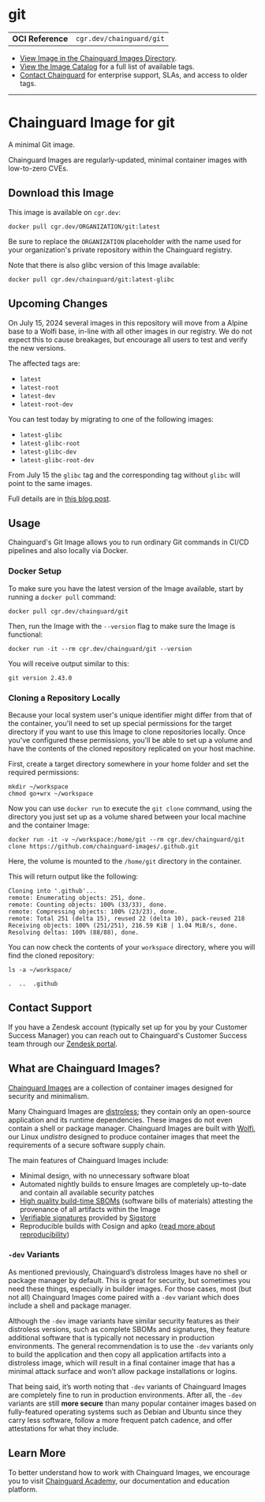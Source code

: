 <!--monopod:start-->
# git
| | |
| - | - |
| **OCI Reference** | `cgr.dev/chainguard/git` |


* [View Image in the Chainguard Images Directory](https://images.chainguard.dev/directory/image/git/overview).
* [View the Image Catalog](https://console.chainguard.dev/images/catalog) for a full list of available tags.
* [Contact Chainguard](https://www.chainguard.dev/chainguard-images) for enterprise support, SLAs, and access to older tags.

---
<!--monopod:end-->

<!--overview:start-->
# Chainguard Image for git

A minimal Git image.

Chainguard Images are regularly-updated, minimal container images with low-to-zero CVEs.
<!--overview:end-->

<!--getting:start-->
## Download this Image
This image is available on `cgr.dev`:

```
docker pull cgr.dev/ORGANIZATION/git:latest
```

Be sure to replace the `ORGANIZATION` placeholder with the name used for your organization's private repository within the Chainguard registry.
<!--getting:end-->

<!--body:start-->
Note that there is also glibc version of this Image available:

```
docker pull cgr.dev/chainguard/git:latest-glibc
```

## Upcoming Changes

On July 15, 2024 several images in this repository will move from a Alpine base to a Wolfi base,
in-line with all other images in our registry. We do not expect this to cause breakages, but
encourage all users to test and verify the new versions.

The affected tags are:

 - `latest`
 - `latest-root` 
 - `latest-dev` 
 - `latest-root-dev`

You can test today by migrating to one of the following images:

 - `latest-glibc`
 - `latest-glibc-root` 
 - `latest-glibc-dev` 
 - `latest-glibc-root-dev`

From July 15 the `glibc` tag and the corresponding tag without `glibc` will point to the same
images.

Full details are in [this blog post](https://www.chainguard.dev/unchained/changes-to-static-git-and-busybox-developer-images-2).

## Usage

Chainguard's Git Image allows you to run ordinary Git commands in CI/CD pipelines and also locally via Docker.

### Docker Setup

To make sure you have the latest version of the Image available, start by running a `docker pull` command:

```shell
docker pull cgr.dev/chainguard/git
```

Then, run the Image with the `--version` flag to make sure the Image is functional:

```shell
docker run -it --rm cgr.dev/chainguard/git --version
```

You will receive output similar to this:

```
git version 2.43.0
```

### Cloning a Repository Locally

Because your local system user's unique identifier might differ from that of the container, you'll need to set up special permissions for the target directory if you want to use this Image to clone repositories locally. Once you've configured these permissions, you'll be able to set up a volume and have the contents of the cloned repository replicated on your host machine.

First, create a target directory somewhere in your home folder and set the required permissions:

```shell
mkdir ~/workspace
chmod go+wrx ~/workspace
```

Now you can use `docker run` to execute the `git clone` command, using the directory you just set up as a volume shared between your local machine and the container Image:

```shell
docker run -it -v ~/workspace:/home/git --rm cgr.dev/chainguard/git clone https://github.com/chainguard-images/.github.git
```

Here, the volume is mounted to the `/home/git` directory in the container.

This will return output like the following:

```
Cloning into '.github'...
remote: Enumerating objects: 251, done.
remote: Counting objects: 100% (33/33), done.
remote: Compressing objects: 100% (23/23), done.
remote: Total 251 (delta 15), reused 22 (delta 10), pack-reused 218
Receiving objects: 100% (251/251), 216.59 KiB | 1.04 MiB/s, done.
Resolving deltas: 100% (88/88), done.
```

You can now check the contents of your `workspace` directory, where you will find the cloned repository:

```shell
ls -a ~/workspace/
```
```
.  ..  .github
```
<!--body:end-->

## Contact Support

If you have a Zendesk account (typically set up for you by your Customer Success Manager) you can reach out to Chainguard's Customer Success team through our [Zendesk portal](https://support.chainguard.dev/hc/en-us).

## What are Chainguard Images?

[Chainguard Images](https://www.chainguard.dev/chainguard-images?utm_source=readmes) are a collection of container images designed for security and minimalism.

Many Chainguard Images are [distroless](https://edu.chainguard.dev/chainguard/chainguard-images/getting-started-distroless/); they contain only an open-source application and its runtime dependencies. These images do not even contain a shell or package manager. Chainguard Images are built with [Wolfi](https://edu.chainguard.dev/open-source/wolfi/overview), our Linux _undistro_ designed to produce container images that meet the requirements of a secure software supply chain.

The main features of Chainguard Images include:

* Minimal design, with no unnecessary software bloat
* Automated nightly builds to ensure Images are completely up-to-date and contain all available security patches
* [High quality build-time SBOMs](https://edu.chainguard.dev/chainguard/chainguard-images/working-with-images/retrieve-image-sboms/) (software bills of materials) attesting the provenance of all artifacts within the Image
* [Verifiable signatures](https://edu.chainguard.dev/chainguard/chainguard-images/working-with-images/retrieve-image-sboms/) provided by [Sigstore](https://edu.chainguard.dev/open-source/sigstore/cosign/an-introduction-to-cosign/)
* Reproducible builds with Cosign and apko ([read more about reproducibility](https://www.chainguard.dev/unchained/reproducing-chainguards-reproducible-image-builds))

### `-dev` Variants

As mentioned previously, Chainguard’s distroless Images have no shell or package manager by default. This is great for security, but sometimes you need these things, especially in builder images. For those cases, most (but not all) Chainguard Images come paired with a `-dev` variant which does include a shell and package manager.

Although the `-dev` image variants have similar security features as their distroless versions, such as complete SBOMs and signatures, they feature additional software that is typically not necessary in production environments. The general recommendation is to use the `-dev` variants only to build the application and then copy all application artifacts into a distroless image, which will result in a final container image that has a minimal attack surface and won’t allow package installations or logins.

That being said, it’s worth noting that `-dev` variants of Chainguard Images are completely fine to run in production environments. After all, the `-dev` variants are still **more secure** than many popular container images based on fully-featured operating systems such as Debian and Ubuntu since they carry less software, follow a more frequent patch cadence, and offer attestations for what they include.

## Learn More

To better understand how to work with Chainguard Images, we encourage you to visit [Chainguard Academy](https://edu.chainguard.dev/), our documentation and education platform.